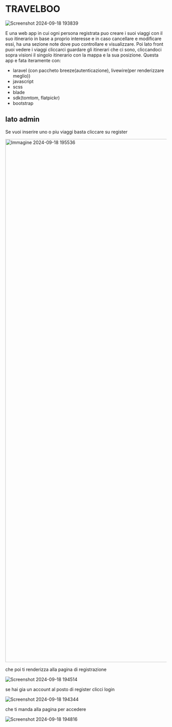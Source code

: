 # TRAVELBOO

![Screenshot 2024-09-18 193839](https://github.com/user-attachments/assets/ea2dba99-582e-4a50-9549-384159760725)


E una web app in cui ogni persona registrata puo creare i suoi viaggi con il suo itinerario in base a proprio interesse e in caso cancellare e modificare essi, ha una sezione note dove puo controllare e visualizzare.
Poi lato front puoi vedere i viaggi cliccarci guardare gli itinerari che ci sono, cliccandoci sopra visioni il singolo itinerario con la mappa e la sua posizione.
Questa app e fata iteramente con:

-   laravel (con paccheto breeze(autenticazione), livewire(per renderizzare meglio))
-   javascript
-   scss
-   blade
-   sdk(tomtom, flatpickr)
-   bootstrap

## lato admin

Se vuoi inserire uno o piu viaggi basta cliccare su register

<img width="1628" alt="Immagine 2024-09-18 195536" src="https://github.com/user-attachments/assets/44faebaf-86a8-4fc3-be64-6709ad9ba11a">

che poi ti renderizza alla pagina di registrazione

![Screenshot 2024-09-18 194514](https://github.com/user-attachments/assets/1bbf328e-7c69-4177-a152-1c5d9bdcc26f)

se hai gia un account al posto di register clicci login

![Screenshot 2024-09-18 194344](https://github.com/user-attachments/assets/c13b2865-92fd-4033-8d6b-048603cb032c)

che ti manda alla pagina per accedere

![Screenshot 2024-09-18 194816](https://github.com/user-attachments/assets/421c966e-bb2f-458b-93cc-15a01f4fe183)


